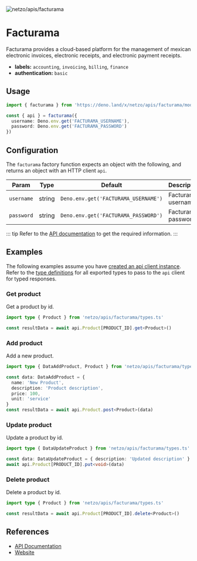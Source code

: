 <img src="https://raw.githubusercontent.com/netzo/netzo/main/assets/apis/facturama.svg" alt="netzo/apis/facturama" class="mb-5 w-75px">

# Facturama

Facturama provides a cloud-based platform for the management of mexican electronic invoices, electronic receipts, and electronic payment receipts.

- **labels:** `accounting`, `invoicing`, `billing`, `finance`
- **authentication:** `basic`

## Usage

```ts
import { facturama } from 'https://deno.land/x/netzo/apis/facturama/mod.ts'

const { api } = facturama({
  username: Deno.env.get('FACTURAMA_USERNAME'),
  password: Deno.env.get('FACTURAMA_PASSWORD')
})
```

## Configuration

The `facturama` factory function expects an object with the following, and returns an object with an HTTP client `api`.

| Param      | Type   | Default                              | Description        |
|------------|--------|--------------------------------------|--------------------|
| `username` | string | `Deno.env.get('FACTURAMA_USERNAME')` | Facturama username |
| `password` | string | `Deno.env.get('FACTURAMA_PASSWORD')` | Facturama password |


::: tip Refer to the [API documentation](https://apisandbox.facturama.mx/Docs) to get the required information.
:::

## Examples

The following examples assume you have [created an api client instance](#usage). Refer to the [type definitions](https://deno.land/x/netzo/apis/facturama/types.ts) for all exported types to pass to the `api` client for typed responses.

### Get product

Get a product by id.

```ts
import type { Product } from 'netzo/apis/facturama/types.ts'

const resultData = await api.Product[PRODUCT_ID].get<Product>()
```

### Add product

Add a new product.

```ts
import type { DataAddProduct, Product } from 'netzo/apis/facturama/types.ts'

const data: DataAddProduct = {
  name: 'New Product',
  description: 'Product description',
  price: 100,
  unit: 'service'
}
const resultData = await api.Product.post<Product>(data)
```

### Update product

Update a product by id.

```ts
import type { DataUpdateProduct } from 'netzo/apis/facturama/types.ts'

const data: DataUpdateProduct = { description: 'Updated description' }
await api.Product[PRODUCT_ID].put<void>(data)
```

### Delete product

Delete a product by id.

```ts
import type { Product } from 'netzo/apis/facturama/types.ts'

const resultData = await api.Product[PRODUCT_ID].delete<Product>()
```

## References

- [API Documentation](https://apisandbox.facturama.mx/Docs)
- [Website](https://facturama.mx/)
